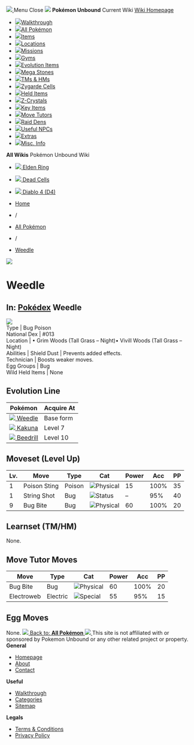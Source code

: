 [ ![](https://static.unboundwiki.com/wp-content/assets/images/2024/07/unbound-game-logo-x50.png) ](https://unboundwiki.com/pokemon/weedle/<https:/unboundwiki.com/>)
Menu Close
![](https://static.unboundwiki.com/wp-content/assets/images/2024/07/pokemon-unbound-frozen-heights-game-icon.jpg)
**Pokémon Unbound**
Current Wiki
[ Wiki Homepage ](https://unboundwiki.com/pokemon/weedle/<https:/unboundwiki.com/>)
  * [![](https://static.unboundwiki.com/wp-content/assets/images/2024/07/unbound-walkthrough-start-preview.jpg)Walkthrough](https://unboundwiki.com/pokemon/weedle/<https:/unboundwiki.com/walkthrough/>)
  * [![](https://static.unboundwiki.com/wp-content/assets/images/2024/07/pokemon-unbound-lab-exterior-150x150.jpg)All Pokémon](https://unboundwiki.com/pokemon/weedle/<https:/unboundwiki.com/pokemon/>)
  * [![](https://static.unboundwiki.com/wp-content/assets/images/2024/07/items-market-150x150.jpg)Items](https://unboundwiki.com/pokemon/weedle/<https:/unboundwiki.com/items/>)
  * [![](https://static.unboundwiki.com/wp-content/assets/images/2024/08/world-map-pokemon-unbound.jpg)Locations](https://unboundwiki.com/pokemon/weedle/<https:/unboundwiki.com/locations/>)
  * [![](https://static.unboundwiki.com/wp-content/assets/images/2024/07/missions-icon-150x150.jpg)Missions](https://unboundwiki.com/pokemon/weedle/<https:/unboundwiki.com/missions/>)
  * [![](https://static.unboundwiki.com/wp-content/assets/images/2024/12/exterior-crater-town-gym-200x200.jpg)Gyms](https://unboundwiki.com/pokemon/weedle/<https:/unboundwiki.com/gyms/>)
  * [![](https://static.unboundwiki.com/wp-content/assets/images/2024/08/evolutionary-items.jpg)Evolution Items](https://unboundwiki.com/pokemon/weedle/<https:/unboundwiki.com/items/evolution-items/>)
  * [![](https://static.unboundwiki.com/wp-content/assets/images/2024/07/mega-stone-150x150.jpg)Mega Stones](https://unboundwiki.com/pokemon/weedle/<https:/unboundwiki.com/mega-stones/>)
  * [![](https://static.unboundwiki.com/wp-content/assets/images/2024/07/tmloc-150x150.png)TMs & HMs](https://unboundwiki.com/pokemon/weedle/<https:/unboundwiki.com/tms-hms/>)
  * [![](https://static.unboundwiki.com/wp-content/assets/images/2024/08/zygarde-house.jpg)Zygarde Cells](https://unboundwiki.com/pokemon/weedle/<https:/unboundwiki.com/items/zygarde-cells/>)
  * [![](https://static.unboundwiki.com/wp-content/assets/images/2024/10/helditems-endgame-shop-200x200.jpg)Held Items](https://unboundwiki.com/pokemon/weedle/<https:/unboundwiki.com/items/held-items/>)
  * [![](https://static.unboundwiki.com/wp-content/assets/images/2024/08/zcrystals-listing-preview.jpg)Z-Crystals](https://unboundwiki.com/pokemon/weedle/<https:/unboundwiki.com/z-crystals/>)
  * [![](https://static.unboundwiki.com/wp-content/assets/images/2024/08/cube.jpg)Key Items](https://unboundwiki.com/pokemon/weedle/<https:/unboundwiki.com/items/key-items/>)
  * [![](https://static.unboundwiki.com/wp-content/assets/images/2024/09/move-tutors-preview.jpg)Move Tutors](https://unboundwiki.com/pokemon/weedle/<https:/unboundwiki.com/misc-info/move-tutors/>)
  * [![](https://static.unboundwiki.com/wp-content/assets/images/2024/10/raid-den-area-pokemon-unbound-lightv.jpg)Raid Dens](https://unboundwiki.com/pokemon/weedle/<https:/unboundwiki.com/raid-dens/>)
  * [![](https://static.unboundwiki.com/wp-content/assets/images/2024/11/useful-npc-preview-200x200.jpg)Useful NPCs](https://unboundwiki.com/pokemon/weedle/<https:/unboundwiki.com/misc-info/useful-npcs/>)
  * [![](https://static.unboundwiki.com/wp-content/assets/images/2024/10/kyurem-unbound-sidequest-200x200.jpg)Extras](https://unboundwiki.com/pokemon/weedle/<https:/unboundwiki.com/extras/>)
  * [![](https://static.unboundwiki.com/wp-content/assets/images/2024/08/dehara-mart.png)Misc. Info](https://unboundwiki.com/pokemon/weedle/<https:/unboundwiki.com/misc-info/>)


**All Wikis**
Pokémon Unbound Wiki
  * [ ![](https://unboundwiki.com/wp-content/themes/stratswiki/assets/img/wiki/elden-ring.png) Elden Ring ](https://unboundwiki.com/pokemon/weedle/<#>)
  * [ ![](https://unboundwiki.com/wp-content/themes/stratswiki/assets/img/wiki/dead-cells.jpg) Dead Cells ](https://unboundwiki.com/pokemon/weedle/<#>)
  * [ ![](https://unboundwiki.com/wp-content/themes/stratswiki/assets/img/wiki/diablo.png) Diablo 4 (D4) ](https://unboundwiki.com/pokemon/weedle/<#>)


  * [ Home ](https://unboundwiki.com/pokemon/weedle/<https:/unboundwiki.com/>)
  * /
  * [ All Pokémon ](https://unboundwiki.com/pokemon/weedle/<https:/unboundwiki.com/pokemon/>)
  * /
  * [ Weedle ](https://unboundwiki.com/pokemon/weedle/<https:/unboundwiki.com/pokemon/weedle/>)

![](https://static.unboundwiki.com/wp-content/assets/images/2024/12/weedle_scaled_4x_pngcrushed.png)
# Weedle
In: [Pokédex](https://unboundwiki.com/pokemon/weedle/<https:/unboundwiki.com/category/pokedex/>)
Weedle  
---  
![](https://static.unboundwiki.com/wp-content/assets/sprites/pokemon/weedle.png)  
Type | Bug Poison  
National Dex | #013  
Location | • Grim Woods (Tall Grass – Night)• Vivill Woods (Tall Grass – Night)  
Abilities | Shield Dust | Prevents added effects.  
Technician | Boosts weaker moves.  
Egg Groups | Bug  
Wild Held Items | None  
## Evolution Line
Pokémon | Acquire At  
---|---  
[![](https://static.unboundwiki.com/wp-content/assets/sprites/pokemon/weedle.png) Weedle](https://unboundwiki.com/pokemon/weedle/<https:/unboundwiki.com/pokemon/weedle/>) | Base form  
[![](https://static.unboundwiki.com/wp-content/assets/sprites/pokemon/kakuna.png) Kakuna](https://unboundwiki.com/pokemon/weedle/<https:/unboundwiki.com/pokemon/kakuna/>) | Level 7  
[![](https://static.unboundwiki.com/wp-content/assets/sprites/pokemon/beedrill.png) Beedrill](https://unboundwiki.com/pokemon/weedle/<https:/unboundwiki.com/pokemon/beedrill/>) | Level 10  
## Moveset (Level Up)
Lv. | Move | Type | Cat | Power | Acc | PP  
---|---|---|---|---|---|---  
1 | Poison Sting | Poison | ![Physical](https://static.unboundwiki.com/wp-content/assets/icons/ui/physical.png) | 15 | 100% | 35  
1 | String Shot | Bug | ![Status](https://static.unboundwiki.com/wp-content/assets/icons/ui/status.png) | – | 95% | 40  
9 | Bug Bite | Bug | ![Physical](https://static.unboundwiki.com/wp-content/assets/icons/ui/physical.png) | 60 | 100% | 20  
## Learnset (TM/HM)
None.
## Move Tutor Moves
Move | Type | Cat | Power | Acc | PP  
---|---|---|---|---|---  
Bug Bite | Bug | ![Physical](https://static.unboundwiki.com/wp-content/assets/icons/ui/physical.png) | 60 | 100% | 20  
Electroweb | Electric | ![Special](https://static.unboundwiki.com/wp-content/assets/icons/ui/special.png) | 55 | 95% | 15  
## Egg Moves
None.
[ ![](https://static.unboundwiki.com/wp-content/assets/images/2024/07/pokemon-unbound-lab-exterior.jpg) Back to: **All Pokémon** ](https://unboundwiki.com/pokemon/weedle/<https:/unboundwiki.com/pokemon/>)
[ ![](https://static.unboundwiki.com/wp-content/assets/images/2024/07/unbound-game-logo-x50.png) ](https://unboundwiki.com/pokemon/weedle/<https:/unboundwiki.com/>)
This site is not affiliated with or sponsored by Pokemon Unbound or any other related project or property. 
**General**
  * [ Homepage ](https://unboundwiki.com/pokemon/weedle/<https:/unboundwiki.com/>)
  * [ About ](https://unboundwiki.com/pokemon/weedle/<https:/unboundwiki.com/about/>)
  * [ Contact ](https://unboundwiki.com/pokemon/weedle/<https:/unboundwiki.com/contact/>)


**Useful**
  * [ Walkthrough ](https://unboundwiki.com/pokemon/weedle/<https:/unboundwiki.com/walkthrough/>)
  * [ Categories ](https://unboundwiki.com/pokemon/weedle/<https:/unboundwiki.com/categories/>)
  * [ Sitemap ](https://unboundwiki.com/pokemon/weedle/<https:/unboundwiki.com/sitemap/>)


**Legals**
  * [ Terms & Conditions ](https://unboundwiki.com/pokemon/weedle/<https:/unboundwiki.com/terms-conditions/>)
  * [ Privacy Policy ](https://unboundwiki.com/pokemon/weedle/<https:/unboundwiki.com/privacy-policy/>)


